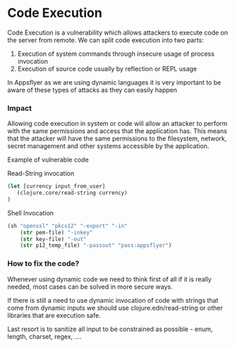 # Code Execution

Code Execution is a vulnerability which allows attackers to execute code on the server from remote.
We can split code execution into two parts:
1. Execution of system commands through insecure usage of process invocation
1. Execution of source code usually by reflection or REPL usage

In Appsflyer as we are using dynamic languages it is very important to be aware of these types of attacks as they can easily happen

### Impact
Allowing code execution in system or code will allow an attacker to perform with the same permissions and access that the application has.
This means that the attacker will have the same permissions to the filesystem, network, secret management and other systems accessible by the application.

Example of vulnerable code

Read-String invocation
```clojure
(let [currency input_from_user]
   (clojure.core/read-string currency)
)
```

Shell Invocation
```clojure
(sh "openssl" "pkcs12" "-export" "-in" 
    (str pem-file) "-inkey" 
    (str key-file) "-out" 
    (str p12_temp_file) "-passout" "pass:appsflyer")
```

### How to fix the code?
Whenever using dynamic code we need to think first of all if it is really needed, most cases can be solved in more secure ways.

If there is still a need to use dynamic invocation of code with strings that come from dynamic inputs we should use clojure.edn/read-string or other libraries that are execution safe.

Last resort is to sanitize all input to be constrained as possible - enum,  length, charset, regex, ....
